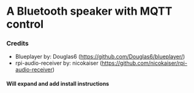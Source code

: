 # A Bluetooth speaker with MQTT control

### Credits
- Blueplayer by: Douglas6 (https://github.com/Douglas6/blueplayer/)
- rpi-audio-receiver by: nicokaiser (https://github.com/nicokaiser/rpi-audio-receiver)

#### Will expand and add install instructions
